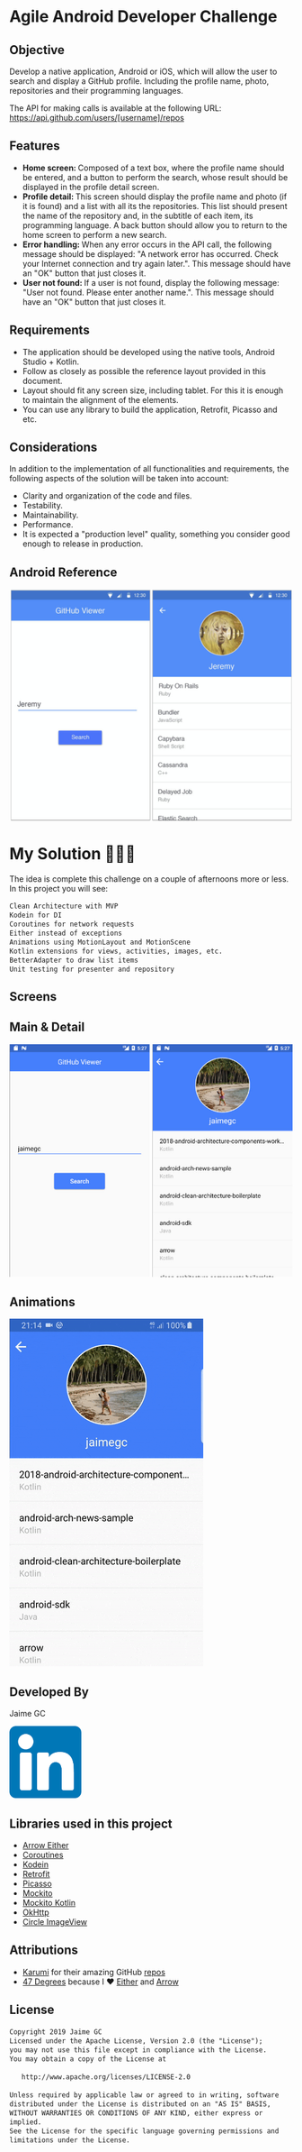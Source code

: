 # Agile Android Developer Challenge

## Objective

Develop a native application, Android or iOS, which will allow the user to search and display a GitHub profile. Including the profile name, photo, repositories and their programming languages.

The API for making calls is available at the following URL: https://api.github.com/users/[username]/repos

## Features

* <b>Home screen: </b>Composed of a text box, where the profile name should be entered, and a button to perform the search, whose result should be displayed in the profile detail screen.
* <b>Profile detail: </b>This screen should display the profile name and photo (if it is found) and a list with all its the repositories. This list should present the name of the repository and, in the subtitle of each item, its programming language. A back button should allow you to return to the home screen to perform a new search.
* <b>Error handling: </b>When any error occurs in the API call, the following message should be displayed: "A network error has occurred. Check your Internet connection and try again later.". This message should have an "OK" button that just closes it.
* <b>User not found: </b>If a user is not found, display the following message: "User not found. Please enter another name.". This message should have an "OK" button that just closes it.

## Requirements

* The application should be developed using the native tools, Android Studio + Kotlin.
* Follow as closely as possible the reference layout provided in this document.
* Layout should fit any screen size, including tablet. For this it is enough to maintain the alignment of the elements.
* You can use any library to build the application, Retrofit, Picasso and etc.

## Considerations

In addition to the implementation of all functionalities and requirements, the following aspects of the solution will be taken into account:

* Clarity and organization of the code and files.
* Testability.
* Maintainability.
* Performance.
* It is expected a "production level" quality, something you consider good enough to release in production.

## Android Reference

<p align="left">
  <img src="./art/image1.jpg">
</p>

# My Solution 👨🏽‍💻

The idea is complete this challenge on a couple of afternoons more or less. In this project you will see:

    Clean Architecture with MVP
    Kodein for DI
    Coroutines for network requests
    Either instead of exceptions
    Animations using MotionLayout and MotionScene
    Kotlin extensions for views, activities, images, etc.
    BetterAdapter to draw list items
    Unit testing for presenter and repository
       
## Screens

## Main & Detail

<p align="left">
  <img src="./art/image2.jpg">
</p>

## Animations

<p align="left">
  <img src="./art/sample.gif">
</p>

## Developed By

Jaime GC

<a href="https://es.linkedin.com/in/jaimeguerrerocubero">
  <img alt="Add me to Linkedin" src="./art/linkedin.png" height="128"/>
</a>

## Libraries used in this project

* [Arrow Either][1]
* [Coroutines][2]
* [Kodein][3]
* [Retrofit][4]
* [Picasso][5]
* [Mockito][6]
* [Mockito Kotlin][7]
* [OkHttp][8]
* [Circle ImageView][9]

## Attributions

* [Karumi][10] for their amazing GitHub [repos][11]
* [47 Degrees][12] because I ❤️ [Either][1] and [Arrow][13]

License
-------

    Copyright 2019 Jaime GC
    Licensed under the Apache License, Version 2.0 (the "License");
    you may not use this file except in compliance with the License.
    You may obtain a copy of the License at

       http://www.apache.org/licenses/LICENSE-2.0

    Unless required by applicable law or agreed to in writing, software
    distributed under the License is distributed on an "AS IS" BASIS,
    WITHOUT WARRANTIES OR CONDITIONS OF ANY KIND, either express or implied.
    See the License for the specific language governing permissions and
    limitations under the License.    
    
[1]: https://arrow-kt.io/docs/arrow/core/either/
[2]: https://github.com/Kotlin/kotlinx.coroutines
[3]: https://github.com/Kodein-Framework/Kodein-DI
[4]: https://github.com/square/retrofit
[5]: https://github.com/square/picasso
[6]: https://github.com/mockito/mockito
[7]: https://github.com/nhaarman/mockito-kotlin
[8]: https://square.github.io/okhttp/
[9]: https://github.com/hdodenhof/CircleImageView
[10]: https://www.karumi.com/
[11]: https://github.com/Karumi
[12]: https://www.47deg.com/
[13]: https://github.com/arrow-kt/arrow
